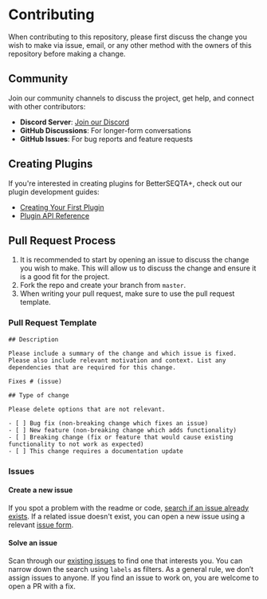 # Contributing

When contributing to this repository, please first discuss the change you wish to make via issue,
email, or any other method with the owners of this repository before making a change.

## Community

Join our community channels to discuss the project, get help, and connect with other contributors:

- **Discord Server**: [Join our Discord](https://discord.gg/betterseqta)
- **GitHub Discussions**: For longer-form conversations
- **GitHub Issues**: For bug reports and feature requests

## Creating Plugins

If you're interested in creating plugins for BetterSEQTA+, check out our plugin development guides:

- [Creating Your First Plugin](./docs/plugins/creating-plugins.md)
- [Plugin API Reference](./docs/advanced/plugin-api.md)

## Pull Request Process

1. It is recommended to start by opening an issue to discuss the change you wish to make. This will allow us to discuss the change and ensure it is a good fit for the project.
2. Fork the repo and create your branch from `master`.
3. When writing your pull request, make sure to use the pull request template.

### Pull Request Template

```
## Description

Please include a summary of the change and which issue is fixed. Please also include relevant motivation and context. List any dependencies that are required for this change.

Fixes # (issue)

## Type of change

Please delete options that are not relevant.

- [ ] Bug fix (non-breaking change which fixes an issue)
- [ ] New feature (non-breaking change which adds functionality)
- [ ] Breaking change (fix or feature that would cause existing functionality to not work as expected)
- [ ] This change requires a documentation update
```

### Issues

#### Create a new issue

If you spot a problem with the readme or code, [search if an issue already exists](https://github.com/BetterSEQTA/BetterSEQTA-Plus/issues). If a related issue doesn't exist, you can open a new issue using a relevant [issue form](https://github.com/BetterSEQTA/BetterSEQTA-Plus/issues/new).

#### Solve an issue

Scan through our [existing issues](https://github.com/BetterSEQTA/BetterSEQTA-Plus/issues) to find one that interests you. You can narrow down the search using `labels` as filters. As a general rule, we don’t assign issues to anyone. If you find an issue to work on, you are welcome to open a PR with a fix.
